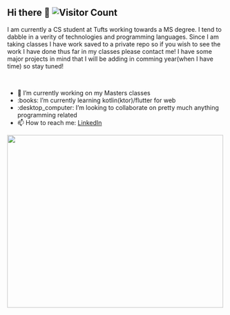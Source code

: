 <!--
http://quotesideas.com/wp-content/uploads/2015/02/Learning-Quotes-Albert-Einstein.jpg
**trav-xeno/trav-xeno** is a ✨ _special_ ✨ repository because its `README.md` (this file) appears on your GitHub profile.
![ReadMe Card](https://github-readme-stats.vercel.app/api/pin/?username=YourUsername&repo=YourRepositoryName)
--> 

## Hi there 👋  ![Visitor Count](https://profile-counter.glitch.me/trav-xeno/count.svg)

<p> 
  I am currently a CS student at Tufts working towards a MS degree. 
  I tend to dabble in a verity of technologies and programming languages. Since I am taking classes I have work saved to a private repo so if you wish to see the work I have done thus far in my classes please contact me! I have some major projects in mind that I will be adding in comming year(when I have time) so stay tuned!      
</p>
<br/>
<ul>
  <li>🔭 I’m currently working on my Masters classes</li>
  <li> :books:	 I’m currently learning kotlin(ktor)/flutter for web</li>
  <li>:desktop_computer:	I’m looking to collaborate on pretty much anything programming related </li>
  <li>📫 How to reach me: <a href="https://www.linkedin.com/in/travis-nevins/">LinkedIn</a> </li>
</ul>  
  
<img src="https://th.bing.com/th/id/Rb0fc35d3ea90005d82676206edcb9426?rik=dHx%2f2VumcAD0hQ&riu=http%3a%2f%2fblog.aryatra.com%2fwp-content%2fuploads%2f2016%2f08%2flifelong-learning-quotes-albert-einstein.jpg&ehk=X6ILe2oX4CK%2fbTyFrK4bDfmeXLo%2b62zazbDlE5Ijy4g%3d&risl=&pid=ImgRaw" width="500" height="400">
